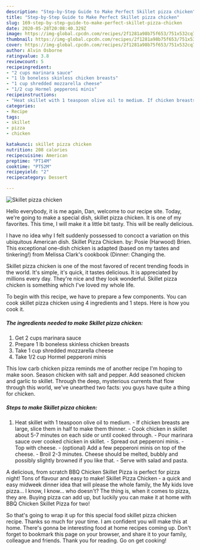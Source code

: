 ```yaml
---
description: "Step-by-Step Guide to Make Perfect Skillet pizza chicken"
title: "Step-by-Step Guide to Make Perfect Skillet pizza chicken"
slug: 169-step-by-step-guide-to-make-perfect-skillet-pizza-chicken
date: 2020-05-28T20:08:40.329Z
image: https://img-global.cpcdn.com/recipes/2f1281a98b75f653/751x532cq70/skillet-pizza-chicken-recipe-main-photo.jpg
thumbnail: https://img-global.cpcdn.com/recipes/2f1281a98b75f653/751x532cq70/skillet-pizza-chicken-recipe-main-photo.jpg
cover: https://img-global.cpcdn.com/recipes/2f1281a98b75f653/751x532cq70/skillet-pizza-chicken-recipe-main-photo.jpg
author: Alvin Osborne
ratingvalue: 3.8
reviewcount: 5
recipeingredient:
- "2 cups marinara sauce"
- "1 lb boneless skinless chicken breasts"
- "1 cup shredded mozzarella cheese"
- "1/2 cup Hormel pepperoni minis"
recipeinstructions:
- "Heat skillet with 1 teaspoon olive oil to medium. If chicken breasts are large, slice them in half to make them thinner. Cook chicken in skillet about 5-7 minutes on each side or until cooked through. Pour marinara sauce over cooked chicken in skillet. Spread out pepperoni minis. Top with cheese. (optional) Add a few pepperoni minis on top of the cheese. Broil 2-3 minutes. Cheese should be melted, bubbly and possibly slightly browned if you like that. Serve with salad and pasta."
categories:
- Recipe
tags:
- skillet
- pizza
- chicken

katakunci: skillet pizza chicken 
nutrition: 208 calories
recipecuisine: American
preptime: "PT14M"
cooktime: "PT52M"
recipeyield: "2"
recipecategory: Dessert

---
```



![Skillet pizza chicken](https://img-global.cpcdn.com/recipes/2f1281a98b75f653/751x532cq70/skillet-pizza-chicken-recipe-main-photo.jpg)

Hello everybody, it is me again, Dan, welcome to our recipe site. Today, we're going to make a special dish, skillet pizza chicken. It is one of my favorites. This time, I will make it a little bit tasty. This will be really delicious.

I have no idea why I felt suddenly possessed to concoct a variation on this ubiquitous American dish. Skillet Pizza Chicken. by: Posie (Harwood) Brien. This exceptional one-dish chicken is adapted (based on my tastes and tinkering!) from Melissa Clark&#39;s cookbook (Dinner: Changing the.

Skillet pizza chicken is one of the most favored of recent trending foods in the world. It's simple, it's quick, it tastes delicious. It is appreciated by millions every day. They're nice and they look wonderful. Skillet pizza chicken is something which I've loved my whole life.


To begin with this recipe, we have to prepare a few components. You can cook skillet pizza chicken using 4 ingredients and 1 steps. Here is how you cook it.

<!--inarticleads1-->

##### The ingredients needed to make Skillet pizza chicken:

1. Get 2 cups marinara sauce
1. Prepare 1 lb boneless skinless chicken breasts
1. Take 1 cup shredded mozzarella cheese
1. Take 1/2 cup Hormel pepperoni minis


This low carb chicken pizza reminds me of another recipe I&#39;m hoping to make soon. Season chicken with salt and pepper. Add seasoned chicken and garlic to skillet. Through the deep, mysterious currents that flow through this world, we&#39;ve unearthed two facts: you guys have quite a thing for chicken. 

<!--inarticleads2-->

##### Steps to make Skillet pizza chicken:

1. Heat skillet with 1 teaspoon olive oil to medium. - If chicken breasts are large, slice them in half to make them thinner. - Cook chicken in skillet about 5-7 minutes on each side or until cooked through. - Pour marinara sauce over cooked chicken in skillet. - Spread out pepperoni minis. - Top with cheese. - (optional) Add a few pepperoni minis on top of the cheese. - Broil 2-3 minutes. Cheese should be melted, bubbly and possibly slightly browned if you like that. - Serve with salad and pasta.


A delicious, from scratch BBQ Chicken Skillet Pizza is perfect for pizza night! Tons of flavour and easy to make! Skillet Pizza Chicken - a quick and easy midweek dinner idea that will please the whole family, the My kids love pizza… I know, I know… who doesn&#39;t? The thing is, when it comes to pizza, they are. Buying pizza can add up, but luckily you can make it at home with BBQ Chicken Skillet Pizza for two! 

So that's going to wrap it up for this special food skillet pizza chicken recipe. Thanks so much for your time. I am confident you will make this at home. There's gonna be interesting food at home recipes coming up. Don't forget to bookmark this page on your browser, and share it to your family, colleague and friends. Thank you for reading. Go on get cooking!
